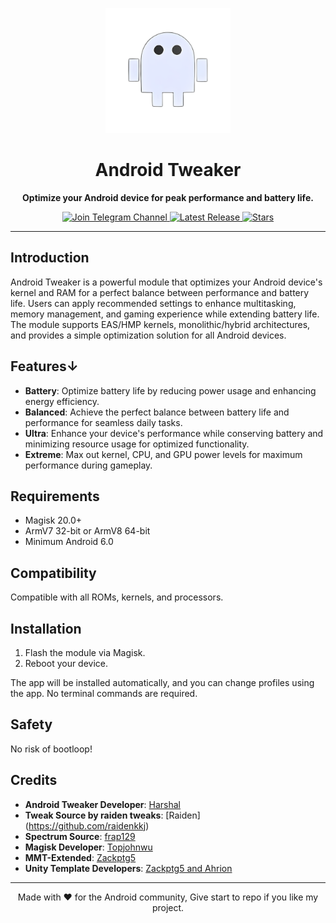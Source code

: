 <p align="center">
  <a href="https://t.me/AndroidTweaker">
    <img src="https://github.com/C0d3h01/AndroidTweaker/blob/master/.img/android.jpg" alt="Android Tweaker" width="200">
  </a>
</p>

<h1 align="center">Android Tweaker</h1>

<p align="center">
  <strong> Optimize your Android device for peak performance and battery life.</strong>
</p>

<p align="center">
  <a href="https://t.me/AndroidTweaker">
    <img src="https://img.shields.io/badge/Join-Telegram%20Channel-red.svg?logo=Telegram" alt="Join Telegram Channel">
  </a>
  <a href="https://github.com/c0d3h01/AndroidTweaker/releases/latest">
    <img src="https://img.shields.io/github/v/release/c0d3h01/AndroidTweaker?color=brightgreen&label=Latest%20Release" alt="Latest Release">
  </a>
  <a href="https://github.com/c0d3h01/AndroidTweaker/stargazers">
    <img src="https://img.shields.io/github/stars/c0d3h01/AndroidTweaker.svg?style=flat&label=Stars" alt="Stars">
  </a>
</p>

<hr>

## Introduction

Android Tweaker is a powerful module that optimizes your Android device's kernel and RAM for a perfect balance between performance and battery life. Users can apply recommended settings to enhance multitasking, memory management, and gaming experience while extending battery life. The module supports EAS/HMP kernels, monolithic/hybrid architectures, and provides a simple optimization solution for all Android devices.

## Features↓
- **Battery**: Optimize battery life by reducing power usage and enhancing energy efficiency.
- **Balanced**: Achieve the perfect balance between battery life and performance for seamless daily tasks.
- **Ultra**: Enhance your device's performance while conserving battery and minimizing resource usage for optimized functionality.
- **Extreme**: Max out kernel, CPU, and GPU power levels for maximum performance during gameplay.

## Requirements

- Magisk 20.0+
- ArmV7 32-bit or ArmV8 64-bit
- Minimum Android 6.0

## Compatibility

Compatible with all ROMs, kernels, and processors.

## Installation

1. Flash the module via Magisk.
2. Reboot your device.

The app will be installed automatically, and you can change profiles using the app. No terminal commands are required.

## Safety

No risk of bootloop!

## Credits

- **Android Tweaker Developer**: [Harshal](https://t.me/c0d3h01)
- **Tweak Source by raiden tweaks**: [Raiden]
(https://github.com/raidenkkj)
- **Spectrum Source**: [frap129](https://github.com/frap129)
- **Magisk Developer**: [Topjohnwu](https://forum.xda-developers.com/apps/magisk/official-magisk-v7-universal-systemless-t3473445)
- **MMT-Extended**: [Zackptg5](https://forum.xda-developers.com/apps/magisk/magisk-module-template-extended-mmt-ex-t4029819)
- **Unity Template Developers**: [Zackptg5 and Ahrion](https://forum.xda-developers.com/android/software/module-audio-modification-library-t3579612)

---

<p align="center">
  Made with ❤️ for the Android community, Give start to repo if you like my project.
</p>

